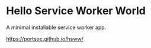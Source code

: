 # Hello Service Worker World

A minimal installable service worker app.

https://portsoc.github.io/hsww/
